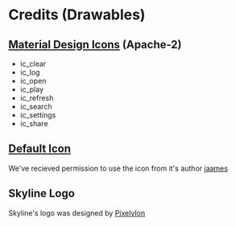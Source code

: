 # Credits (Drawables)
## [Material Design Icons](https://material.io/resources/icons) (Apache-2)
* ic_clear
* ic_log
* ic_open
* ic_play
* ic_refresh
* ic_search
* ic_settings
* ic_share
## [Default Icon](https://github.com/switchbrew/libnx/blob/master/nx/default_icon.jpg)
We've recieved permission to use the icon from it's author [jaames](https://github.com/jaames)
## Skyline Logo
Skyline's logo was designed by [PixelyIon](https://github.com/PixelyIon)
